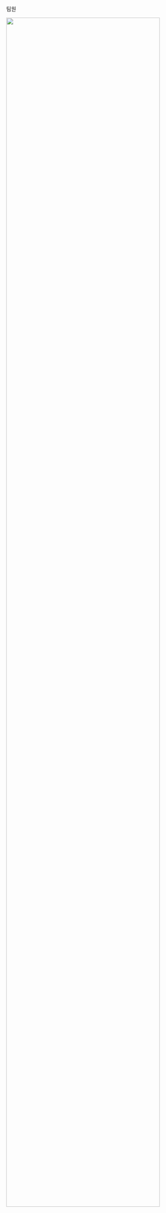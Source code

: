 팀원 

<img src="https://user-images.githubusercontent.com/21002351/51945930-74b6a580-2463-11e9-87c9-03c14b48dd01.png" width="90%"></img>
